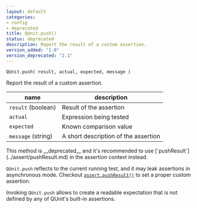 ```yaml
---
layout: default
categories:
- config
- deprecated
title: QUnit.push()
status: deprecated
description: Report the result of a custom assertion.
version_added: "1.0"
version_deprecated: "2.1"
---
```


`QUnit.push( result, actual, expected, message )`

Report the result of a custom assertion.

| name               | description                          |
|--------------------|--------------------------------------|
| `result` (boolean) | Result of the assertion              |
| `actual`           | Expression being tested              |
| `expected`         | Known comparison value               |
| `message` (string) | A short description of the assertion |

<p class="note note--warning" markdown="1">This method is __deprecated__ and it's recommended to use [`pushResult`](../assert/pushResult.md) in the assertion context instead.</p>

`QUnit.push` reflects to the current running test, and it may leak assertions in asynchronous mode. Checkout [`assert.pushResult()`](../assert/pushResult.md) to set a proper custom assertion.

Invoking `QUnit.push` allows to create a readable expectation that is not defined by any of QUnit's built-in assertions.
